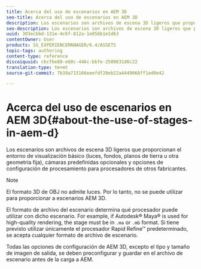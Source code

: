 ```yaml
---
title: Acerca del uso de escenarios en AEM 3D
seo-title: Acerca del uso de escenarios en AEM 3D
description: Los escenarios son archivos de escena 3D ligeros que proporcionan el entorno de visualización básico (luces, fondos, planos de tierra u otra geometría fija), cámaras predefinidas opcionales y opciones de configuración de procesamiento para procesadores de otros fabricantes.
seo-description: Los escenarios son archivos de escena 3D ligeros que proporcionan el entorno de visualización básico (luces, fondos, planos de tierra u otra geometría fija), cámaras predefinidas opcionales y opciones de configuración de procesamiento para procesadores de otros fabricantes.
uuid: 303ecbbd-131e-4c6f-812a-1e056b1e1d63
contentOwner: User
products: SG_EXPERIENCEMANAGER/6.4/ASSETS
topic-tags: authoring
content-type: reference
discoiquuid: cbcfbe88-e60c-446c-bbfe-2509831d6c22
translation-type: tm+mt
source-git-commit: 7b39a715166eeefdf20eb22a4449068ff1ed0e42

---
```



# Acerca del uso de escenarios en AEM 3D{#about-the-use-of-stages-in-aem-d}

Los escenarios son archivos de escena 3D ligeros que proporcionan el entorno de visualización básico (luces, fondos, planos de tierra u otra geometría fija), cámaras predefinidas opcionales y opciones de configuración de procesamiento para procesadores de otros fabricantes.

>[!NOTE]
>
>El formato 3D de OBJ no admite luces. Por lo tanto, no se puede utilizar para proporcionar a escenarios AEM 3D.

El formato de archivo del escenario determina qué procesador puede utilizar con dicho escenario. For example, if Autodesk® Maya® is used for high-quality rendering, the stage must be in `.ma` or `.mb` format. Si tiene previsto utilizar únicamente el procesador Rapid Refine™ predeterminado, se acepta cualquier formato de archivo de escenario.

Todas las opciones de configuración de AEM 3D, excepto el tipo y tamaño de imagen de salida, se deben preconfigurar y guardar en el archivo de escenario antes de la carga a AEM.

